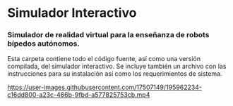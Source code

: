 # Simulador Interactivo
### Simulador de realidad virtual para la enseñanza de robots bípedos autónomos. 

Esta carpeta contiene todo el código fuente, así como una versión compilada, del simulador interactivo. Se incluye también un archivo con las instrucciones para su instalación así como los requerimientos de sistema. 



https://user-images.githubusercontent.com/17507149/195962234-c16dd800-a23c-466b-9fbd-a577825753cb.mp4

